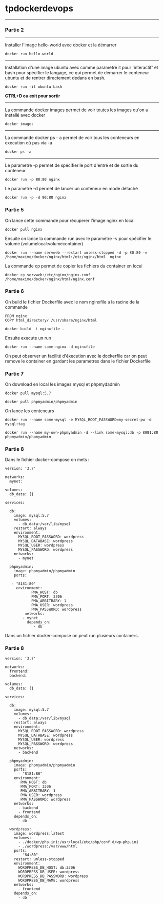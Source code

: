 # tpdockerdevops

---

### Partie 2 

-----

Installer l'image hello-world avec docker et la démarrer

`docker run hello-world`

-----

Installation d'une image ubuntu avec comme parametre it pour 'interactif' et bash pour spécifier le langage, ce qui permet de demarrer le conteneur ubuntu et de rentrer directement dedans en bash.

`docker run -it ubuntu bash`

**CTRL+D ou exit pour sortir**

---

La commande docker images permet de voir toutes les images qu'on a installé avec docker

`docker images`

---

La commande docker ps - a permet de voir tous les conteneurs en execution où pas via -a

`docker ps -a`

---

Le parametre -p permet de spécifier le port d'entré et de sortie du conteneur.

`docker run -p 80:80 nginx`

Le paramètre -d permet de lancer un conteneur en mode détaché

`docker run -p -d 80:80 nginx`



### Partie 5

On lance cette commande pour récuperer l'image nginx en local

`docker pull nginx`

Ensuite on lance la commande run avec le paramètre -v pour spécifier le volume (volumelocal:volumecontainer)

`docker run --name servweb --restart unless-stopped -d -p 80:80 -v /home/maxime/docker/nginx/html:/etc/nginx/html  nginx`

La commande cp permet de copier les fichiers du container en local

`docker cp servweb:/etc/nginx/nginx.conf /home/maxime/docker/nginx/html/nginx.conf`



### Partie 6

On build le fichier Dockerfile avec le nom nginxfile a la racine de la commande

```
FROM nginx
COPY html_directory/ /usr/share/nginx/html
```

`docker build -t nginxfile .`

Ensuite execute un run

`docker run --name some-nginx -d nginxfile`

On peut observer un facilité d'éxecution avec le dockerfile car on peut remove le container en gardant les paramètres dans le fichier Dockerfile



### Partie 7

On download en local les images mysql et phpmydadmin

`docker pull mysql:5.7`

`docker pull phpmyadmin/phpmyadmin`

On lance les conteneurs

`docker run --name some-mysql -e MYSQL_ROOT_PASSWORD=my-secret-pw -d mysql:tag`

`docker run --name my-own-phpmyadmin -d --link some-mysql:db -p 8081:80 phpmyadmin/phpmyadmin`

### Partie 8

Dans le fichier docker-compose on mets :

```
version: '3.7'

networks:
  mynet:

volumes:
  db_data: {}

services:

  db:
    image: mysql:5.7
    volumes:
      - db_data:/var/lib/mysql
    restart: always
    environment:
      MYSQL_ROOT_PASSWORD: wordpress
      MYSQL_DATABASE: wordpress
      MYSQL_USER: wordpress
      MYSQL_PASSWORD: wordpress
    networks:
      - mynet

  phpmyadmin:
    image: phpmyadmin/phpmyadmin
    ports:

   - "8181:80"
     environment:
            PMA_HOST: db
            PMA_PORT: 3306
            PMA_ARBITRARY: 1
            PMA_USER: wordpress
            PMA_PASSWORD: wordpress
         networks:
        - mynet
          depends_on:
             - db
```

Dans un fichier docker-compose on peut run plusieurs containers.



### Partie 8

```
version: '3.7'
 
networks:
  frontend:
  backend:
 
volumes:
  db_data: {}
 
services:
 
  db:
    image: mysql:5.7
    volumes:
      - db_data:/var/lib/mysql
    restart: always
    environment:
      MYSQL_ROOT_PASSWORD: wordpress
      MYSQL_DATABASE: wordpress
      MYSQL_USER: wordpress
      MYSQL_PASSWORD: wordpress
    networks:
      - backend
 
  phpmyadmin:
    image: phpmyadmin/phpmyadmin
    ports:
      - "8181:80"
    environment:
       PMA_HOST: db
       PMA_PORT: 3306
       PMA_ARBITRARY: 1
       PMA_USER: wordpress
       PMA_PASSWORD: wordpress
    networks:
      - backend
      - frontend
    depends_on:
      - db
 
  wordpress:
    image: wordpress:latest
    volumes:
      - ./docker/php.ini:/usr/local/etc/php/conf.d/wp-php.ini
      - ./wordpress:/var/www/html
    ports:
      - "84:80"
    restart: unless-stopped
    environment:
      WORDPRESS_DB_HOST: db:3306
      WORDPRESS_DB_USER: wordpress
      WORDPRESS_DB_PASSWORD: wordpress
      WORDPRESS_DB_NAME: wordpress
    networks:
      - frontend
    depends_on:
      - db
```





